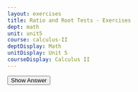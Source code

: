 ```yaml
---
layout: exercises
title: Ratio and Root Tests - Exercises
dept: math
unit: unit5
course: calculus-II
deptDisplay: Math
unitDisplay: Unit 5
courseDisplay: Calculus II
---
```


<div class="answerBox">
<button onclick="myFunction('answer1')" class="answerButton">Show Answer</button>
<div  id="answer1" class="answer" >
